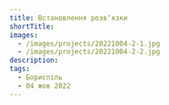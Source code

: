 ```yaml
---
title: Встановлення розвʼязки
shortTitle:
images:
  - /images/projects/20221004-2-1.jpg
  - /images/projects/20221004-2-2.jpg
description:
tags:
  - Бориспіль
  - 04 жов 2022
---
```

